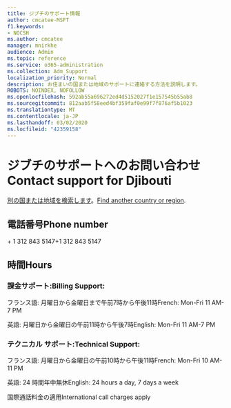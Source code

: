 ```yaml
---
title: ジブチのサポート情報
author: cmcatee-MSFT
f1.keywords:
- NOCSH
ms.author: cmcatee
manager: mnirkhe
audience: Admin
ms.topic: reference
ms.service: o365-administration
ms.collection: Adm_Support
localization_priority: Normal
description: お住まいの国または地域のサポートに連絡する方法を説明します。
ROBOTS: NOINDEX, NOFOLLOW
ms.openlocfilehash: 592ab55a696272ed4d5152027f1e157545b55ab8
ms.sourcegitcommit: 812aab5f58eed4bf359faf0e99f7f876af5b1023
ms.translationtype: MT
ms.contentlocale: ja-JP
ms.lasthandoff: 03/02/2020
ms.locfileid: "42359158"
---
```

# <a name="contact-support-for-djibouti"></a><span data-ttu-id="0ada0-103">ジブチのサポートへのお問い合わせ</span><span class="sxs-lookup"><span data-stu-id="0ada0-103">Contact support for Djibouti</span></span>

<span data-ttu-id="0ada0-104">[別の国または地域を検索します](../contact-support-for-business-products.md)。</span><span class="sxs-lookup"><span data-stu-id="0ada0-104">[Find another country or region](../contact-support-for-business-products.md).</span></span>

## <a name="phone-number"></a><span data-ttu-id="0ada0-105">電話番号</span><span class="sxs-lookup"><span data-stu-id="0ada0-105">Phone number</span></span>
<span data-ttu-id="0ada0-106">+ 1 312 843 5147</span><span class="sxs-lookup"><span data-stu-id="0ada0-106">+1 312 843 5147</span></span>

## <a name="hours"></a><span data-ttu-id="0ada0-107">時間</span><span class="sxs-lookup"><span data-stu-id="0ada0-107">Hours</span></span>
### <a name="billing-support"></a><span data-ttu-id="0ada0-108">課金サポート:</span><span class="sxs-lookup"><span data-stu-id="0ada0-108">Billing Support:</span></span>

<span data-ttu-id="0ada0-109">フランス語: 月曜日から金曜日まで午前7時から午後11時</span><span class="sxs-lookup"><span data-stu-id="0ada0-109">French: Mon-Fri 11 AM-7 PM</span></span>

<span data-ttu-id="0ada0-110">英語: 月曜日から金曜日の午前11時から午後7時</span><span class="sxs-lookup"><span data-stu-id="0ada0-110">English: Mon-Fri 11 AM-7 PM</span></span>

### <a name="technical-support"></a><span data-ttu-id="0ada0-111">テクニカル サポート:</span><span class="sxs-lookup"><span data-stu-id="0ada0-111">Technical Support:</span></span>

<span data-ttu-id="0ada0-112">フランス語: 月曜日から金曜日の午前10時から午後11時</span><span class="sxs-lookup"><span data-stu-id="0ada0-112">French: Mon-Fri 10 AM-11 PM</span></span>

<span data-ttu-id="0ada0-113">英語: 24 時間年中無休</span><span class="sxs-lookup"><span data-stu-id="0ada0-113">English: 24 hours a day, 7 days a week</span></span>

<span data-ttu-id="0ada0-114">国際通話料金の適用</span><span class="sxs-lookup"><span data-stu-id="0ada0-114">International call charges apply</span></span>
